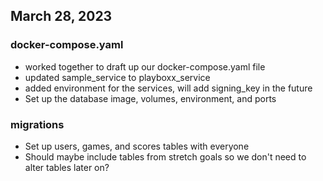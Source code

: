 ## March 28, 2023

### docker-compose.yaml

- worked together to draft up our docker-compose.yaml file
- updated sample_service to playboxx_service
- added environment for the services, will add signing_key in the future
- Set up the database image, volumes, environment, and ports

### migrations

- Set up users, games, and scores tables with everyone
- Should maybe include tables from stretch goals so we don't need to alter tables later on?
